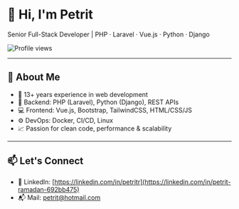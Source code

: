 # 👋 Hi, I'm Petrit  
Senior Full-Stack Developer | PHP · Laravel · Vue.js · Python · Django

![Profile views](https://komarev.com/ghpvc/?username=yourusername&color=blue)

---

## 🧠 About Me  
- 🔧 13+ years experience in web development  
- 🔁 Backend: PHP (Laravel), Python (Django), REST APIs  
- 💻 Frontend: Vue.js, Bootstrap, TailwindCSS, HTML/CSS/JS  
- ⚙️ DevOps: Docker, CI/CD, Linux  
- 📈 Passion for clean code, performance & scalability  

---

## 📫 Let's Connect
- 💼 LinkedIn: [https://linkedin.com/in/petritr](https://linkedin.com/in/petrit-ramadan-692bb475)  
- 📬 Mail: [petrit@hotmail.com](mailto:petritramadan@hotmail.com)

